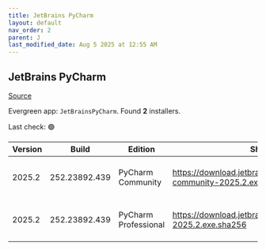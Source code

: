 ```yaml
---
title: JetBrains PyCharm
layout: default
nav_order: 2
parent: J
last_modified_date: Aug 5 2025 at 12:55 AM
---
```


## JetBrains PyCharm

[Source](https://www.jetbrains.com/)

Evergreen app: `JetBrainsPyCharm`. Found **2** installers.

Last check: 🟢

| Version | Build         | Edition              | Sha256                                                                    | Date     | Size       | Type | URI                                                                                                                                      |
| ------- | ------------- | -------------------- | ------------------------------------------------------------------------- | -------- | ---------- | ---- | ---------------------------------------------------------------------------------------------------------------------------------------- |
| 2025.2  | 252.23892.439 | PyCharm Community    | https://download.jetbrains.com/python/pycharm-community-2025.2.exe.sha256 | 4/8/2025 | 798332536  | exe  | [https://download.jetbrains.com/python/pycharm-community-2025.2.exe](https://download.jetbrains.com/python/pycharm-community-2025.2.exe) |
| 2025.2  | 252.23892.439 | PyCharm Professional | https://download.jetbrains.com/python/pycharm-2025.2.exe.sha256           | 4/8/2025 | 1027555016 | exe  | [https://download.jetbrains.com/python/pycharm-2025.2.exe](https://download.jetbrains.com/python/pycharm-2025.2.exe)                     |
